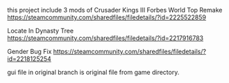 this project include 3 mods of Crusader Kings III
Forbes World Top Remake
https://steamcommunity.com/sharedfiles/filedetails/?id=2225522859

Locate In Dynasty Tree
https://steamcommunity.com/sharedfiles/filedetails/?id=2217916783

Gender Bug Fix
https://steamcommunity.com/sharedfiles/filedetails/?id=2218125254

gui file in original branch is original file from game directory.